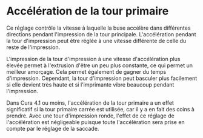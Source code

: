 Accélération de la tour primaire
===

Ce réglage contrôle la vitesse à laquelle la buse accélère dans différentes directions pendant l'impression de la tour principale. L'accélération pendant la tour d'impression peut être réglée à une vitesse différente de celle du reste de l'impression.

L'impression de la tour d'impression à une vitesse d'accélération plus élevée permet à l'extrusion d'être un peu plus constante, ce qui permet un meilleur amorçage. Cela permet également de gagner du temps d'impression. Cependant, la tour d'impression peut basculer plus facilement si elle devient très haute et si l'imprimante vibre beaucoup pendant l'impression.

Dans Cura 4.1 ou moins, l'accélération de la tour primaire a un effet significatif si la tour primaire carrée est utilisée, car il y a en fait des coins à prendre. Avec une tour d'impression ronde, l'effet de ce réglage de l'accélération est négligeable puisque toute l'accélération sera prise en compte par le réglage de la saccade.
